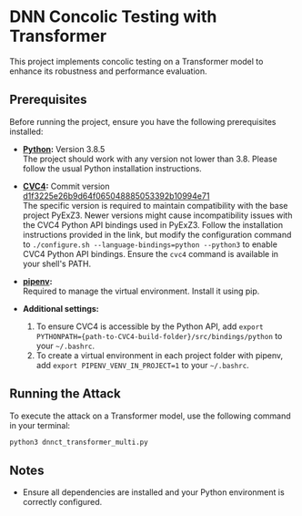 # DNN Concolic Testing with Transformer

This project implements concolic testing on a Transformer model to enhance its robustness and performance evaluation.

## Prerequisites

Before running the project, ensure you have the following prerequisites installed:

- **[Python](https://www.python.org/downloads/):** Version 3.8.5  
  The project should work with any version not lower than 3.8. Please follow the usual Python installation instructions.

- **[CVC4](https://github.com/CVC4/CVC4):** Commit version [d1f3225e26b9d64f065048885053392b10994e71](https://github.com/cvc5/cvc5/blob/d1f3225e26b9d64f065048885053392b10994e71/INSTALL.md)  
  The specific version is required to maintain compatibility with the base project PyExZ3. Newer versions might cause incompatibility issues with the CVC4 Python API bindings used in PyExZ3. Follow the installation instructions provided in the link, but modify the configuration command to `./configure.sh --language-bindings=python --python3` to enable CVC4 Python API bindings. Ensure the `cvc4` command is available in your shell's PATH.

- **[pipenv](https://pypi.org/project/pipenv/):**  
  Required to manage the virtual environment. Install it using pip.

- **Additional settings:**  
  1. To ensure CVC4 is accessible by the Python API, add `export PYTHONPATH={path-to-CVC4-build-folder}/src/bindings/python` to your `~/.bashrc`.
  2. To create a virtual environment in each project folder with pipenv, add `export PIPENV_VENV_IN_PROJECT=1` to your `~/.bashrc`.

## Running the Attack

To execute the attack on a Transformer model, use the following command in your terminal:

```bash
python3 dnnct_transformer_multi.py
```

## Notes

- Ensure all dependencies are installed and your Python environment is correctly configured.



